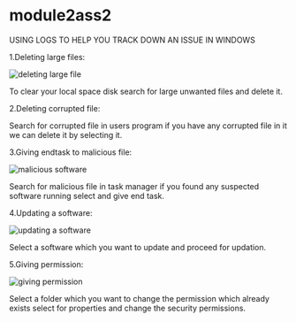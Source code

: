 # module2ass2
  USING LOGS TO HELP YOU TRACK DOWN AN ISSUE IN WINDOWS
  
  1.Deleting large files:
  
  ![deleting large file](https://user-images.githubusercontent.com/83391098/119147054-db16c600-ba68-11eb-859d-848feb7da62a.png)


To clear your local space disk search for large unwanted files and delete it.


2.Deleting corrupted file:

Search for corrupted file in users program if you have any corrupted file in it we can delete it by selecting it.

3.Giving endtask to malicious file:

![malicious software](https://user-images.githubusercontent.com/83391098/119147852-98092280-ba69-11eb-9160-48ffb506b597.png)

Search for malicious file in task manager if you found any suspected software running select and give end task.


4.Updating a software:

![updating a software](https://user-images.githubusercontent.com/83391098/119148230-ec140700-ba69-11eb-960f-4df4fbe8847c.png)

Select a software which you want to update and proceed for updation.


5.Giving permission:

![giving permission](https://user-images.githubusercontent.com/83391098/119148587-41e8af00-ba6a-11eb-98c6-f18c0de32922.png)

Select a folder which you want to change the permission which already exists select for properties and change the security permissions.
